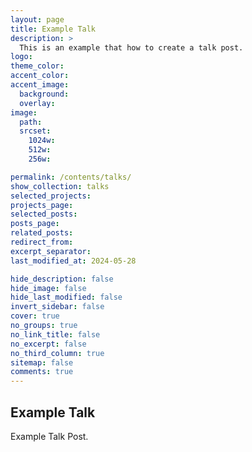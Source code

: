 ```yaml
---
layout: page
title: Example Talk
description: >
  This is an example that how to create a talk post.
logo:
theme_color:
accent_color:
accent_image:
  background:
  overlay:
image:
  path:
  srcset:
    1024w:
    512w:
    256w:

permalink: /contents/talks/
show_collection: talks
selected_projects:
projects_page:
selected_posts:
posts_page:
related_posts:
redirect_from:
excerpt_separator:
last_modified_at: 2024-05-28

hide_description: false
hide_image: false
hide_last_modified: false
invert_sidebar: false
cover: true
no_groups: true
no_link_title: false
no_excerpt: false
no_third_column: true
sitemap: false
comments: true
---
```


## Example Talk

Example Talk Post.
